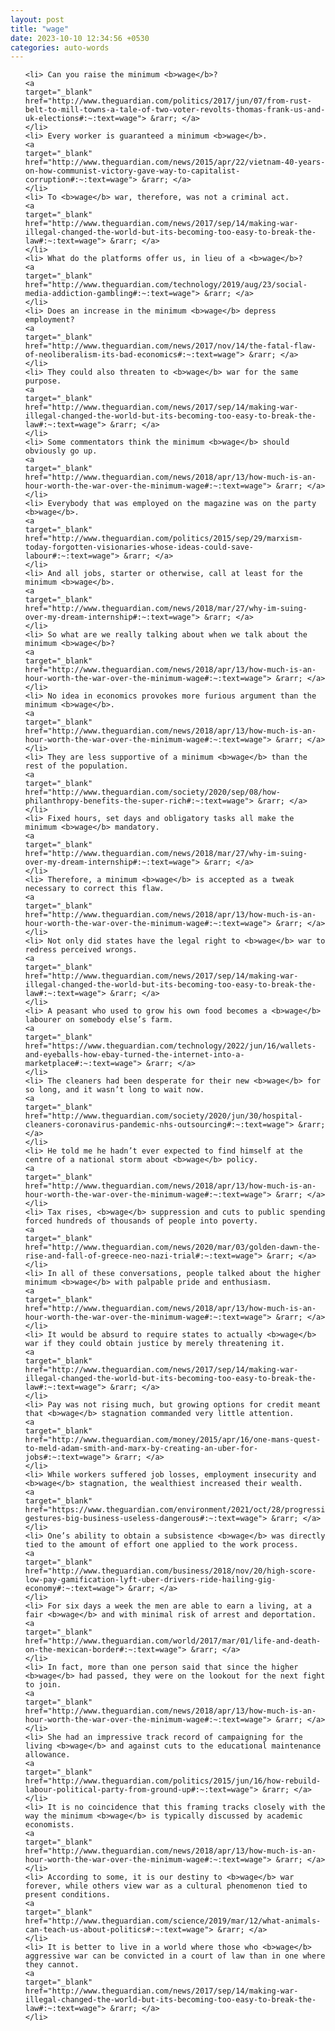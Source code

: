 ```yaml
---
layout: post
title: "wage"
date: 2023-10-10 12:34:56 +0530
categories: auto-words
---
```

<ol>

    <li> Can you raise the minimum <b>wage</b>?
    <a 
    target="_blank" 
    href="http://www.theguardian.com/politics/2017/jun/07/from-rust-belt-to-mill-towns-a-tale-of-two-voter-revolts-thomas-frank-us-and-uk-elections#:~:text=wage"> &rarr; </a>
    </li>
    <li> Every worker is guaranteed a minimum <b>wage</b>.
    <a 
    target="_blank" 
    href="http://www.theguardian.com/news/2015/apr/22/vietnam-40-years-on-how-communist-victory-gave-way-to-capitalist-corruption#:~:text=wage"> &rarr; </a>
    </li>
    <li> To <b>wage</b> war, therefore, was not a criminal act.
    <a 
    target="_blank" 
    href="http://www.theguardian.com/news/2017/sep/14/making-war-illegal-changed-the-world-but-its-becoming-too-easy-to-break-the-law#:~:text=wage"> &rarr; </a>
    </li>
    <li> What do the platforms offer us, in lieu of a <b>wage</b>?
    <a 
    target="_blank" 
    href="http://www.theguardian.com/technology/2019/aug/23/social-media-addiction-gambling#:~:text=wage"> &rarr; </a>
    </li>
    <li> Does an increase in the minimum <b>wage</b> depress employment?
    <a 
    target="_blank" 
    href="http://www.theguardian.com/news/2017/nov/14/the-fatal-flaw-of-neoliberalism-its-bad-economics#:~:text=wage"> &rarr; </a>
    </li>
    <li> They could also threaten to <b>wage</b> war for the same purpose.
    <a 
    target="_blank" 
    href="http://www.theguardian.com/news/2017/sep/14/making-war-illegal-changed-the-world-but-its-becoming-too-easy-to-break-the-law#:~:text=wage"> &rarr; </a>
    </li>
    <li> Some commentators think the minimum <b>wage</b> should obviously go up.
    <a 
    target="_blank" 
    href="http://www.theguardian.com/news/2018/apr/13/how-much-is-an-hour-worth-the-war-over-the-minimum-wage#:~:text=wage"> &rarr; </a>
    </li>
    <li> Everybody that was employed on the magazine was on the party <b>wage</b>.
    <a 
    target="_blank" 
    href="http://www.theguardian.com/politics/2015/sep/29/marxism-today-forgotten-visionaries-whose-ideas-could-save-labour#:~:text=wage"> &rarr; </a>
    </li>
    <li> And all jobs, starter or otherwise, call at least for the minimum <b>wage</b>.
    <a 
    target="_blank" 
    href="http://www.theguardian.com/news/2018/mar/27/why-im-suing-over-my-dream-internship#:~:text=wage"> &rarr; </a>
    </li>
    <li> So what are we really talking about when we talk about the minimum <b>wage</b>?
    <a 
    target="_blank" 
    href="http://www.theguardian.com/news/2018/apr/13/how-much-is-an-hour-worth-the-war-over-the-minimum-wage#:~:text=wage"> &rarr; </a>
    </li>
    <li> No idea in economics provokes more furious argument than the minimum <b>wage</b>.
    <a 
    target="_blank" 
    href="http://www.theguardian.com/news/2018/apr/13/how-much-is-an-hour-worth-the-war-over-the-minimum-wage#:~:text=wage"> &rarr; </a>
    </li>
    <li> They are less supportive of a minimum <b>wage</b> than the rest of the population.
    <a 
    target="_blank" 
    href="http://www.theguardian.com/society/2020/sep/08/how-philanthropy-benefits-the-super-rich#:~:text=wage"> &rarr; </a>
    </li>
    <li> Fixed hours, set days and obligatory tasks all make the minimum <b>wage</b> mandatory.
    <a 
    target="_blank" 
    href="http://www.theguardian.com/news/2018/mar/27/why-im-suing-over-my-dream-internship#:~:text=wage"> &rarr; </a>
    </li>
    <li> Therefore, a minimum <b>wage</b> is accepted as a tweak necessary to correct this flaw.
    <a 
    target="_blank" 
    href="http://www.theguardian.com/news/2018/apr/13/how-much-is-an-hour-worth-the-war-over-the-minimum-wage#:~:text=wage"> &rarr; </a>
    </li>
    <li> Not only did states have the legal right to <b>wage</b> war to redress perceived wrongs.
    <a 
    target="_blank" 
    href="http://www.theguardian.com/news/2017/sep/14/making-war-illegal-changed-the-world-but-its-becoming-too-easy-to-break-the-law#:~:text=wage"> &rarr; </a>
    </li>
    <li> A peasant who used to grow his own food becomes a <b>wage</b> labourer on somebody else’s farm.
    <a 
    target="_blank" 
    href="https://www.theguardian.com/technology/2022/jun/16/wallets-and-eyeballs-how-ebay-turned-the-internet-into-a-marketplace#:~:text=wage"> &rarr; </a>
    </li>
    <li> The cleaners had been desperate for their new <b>wage</b> for so long, and it wasn’t long to wait now.
    <a 
    target="_blank" 
    href="http://www.theguardian.com/society/2020/jun/30/hospital-cleaners-coronavirus-pandemic-nhs-outsourcing#:~:text=wage"> &rarr; </a>
    </li>
    <li> He told me he hadn’t ever expected to find himself at the centre of a national storm about <b>wage</b> policy.
    <a 
    target="_blank" 
    href="http://www.theguardian.com/news/2018/apr/13/how-much-is-an-hour-worth-the-war-over-the-minimum-wage#:~:text=wage"> &rarr; </a>
    </li>
    <li> Tax rises, <b>wage</b> suppression and cuts to public spending forced hundreds of thousands of people into poverty.
    <a 
    target="_blank" 
    href="http://www.theguardian.com/news/2020/mar/03/golden-dawn-the-rise-and-fall-of-greece-neo-nazi-trial#:~:text=wage"> &rarr; </a>
    </li>
    <li> In all of these conversations, people talked about the higher minimum <b>wage</b> with palpable pride and enthusiasm.
    <a 
    target="_blank" 
    href="http://www.theguardian.com/news/2018/apr/13/how-much-is-an-hour-worth-the-war-over-the-minimum-wage#:~:text=wage"> &rarr; </a>
    </li>
    <li> It would be absurd to require states to actually <b>wage</b> war if they could obtain justice by merely threatening it.
    <a 
    target="_blank" 
    href="http://www.theguardian.com/news/2017/sep/14/making-war-illegal-changed-the-world-but-its-becoming-too-easy-to-break-the-law#:~:text=wage"> &rarr; </a>
    </li>
    <li> Pay was not rising much, but growing options for credit meant that <b>wage</b> stagnation commanded very little attention.
    <a 
    target="_blank" 
    href="http://www.theguardian.com/money/2015/apr/16/one-mans-quest-to-meld-adam-smith-and-marx-by-creating-an-uber-for-jobs#:~:text=wage"> &rarr; </a>
    </li>
    <li> While workers suffered job losses, employment insecurity and <b>wage</b> stagnation, the wealthiest increased their wealth.
    <a 
    target="_blank" 
    href="https://www.theguardian.com/environment/2021/oct/28/progressive-gestures-big-business-useless-dangerous#:~:text=wage"> &rarr; </a>
    </li>
    <li> One’s ability to obtain a subsistence <b>wage</b> was directly tied to the amount of effort one applied to the work process.
    <a 
    target="_blank" 
    href="http://www.theguardian.com/business/2018/nov/20/high-score-low-pay-gamification-lyft-uber-drivers-ride-hailing-gig-economy#:~:text=wage"> &rarr; </a>
    </li>
    <li> For six days a week the men are able to earn a living, at a fair <b>wage</b> and with minimal risk of arrest and deportation.
    <a 
    target="_blank" 
    href="http://www.theguardian.com/world/2017/mar/01/life-and-death-on-the-mexican-border#:~:text=wage"> &rarr; </a>
    </li>
    <li> In fact, more than one person said that since the higher <b>wage</b> had passed, they were on the lookout for the next fight to join.
    <a 
    target="_blank" 
    href="http://www.theguardian.com/news/2018/apr/13/how-much-is-an-hour-worth-the-war-over-the-minimum-wage#:~:text=wage"> &rarr; </a>
    </li>
    <li> She had an impressive track record of campaigning for the living <b>wage</b> and against cuts to the educational maintenance allowance.
    <a 
    target="_blank" 
    href="http://www.theguardian.com/politics/2015/jun/16/how-rebuild-labour-political-party-from-ground-up#:~:text=wage"> &rarr; </a>
    </li>
    <li> It is no coincidence that this framing tracks closely with the way the minimum <b>wage</b> is typically discussed by academic economists.
    <a 
    target="_blank" 
    href="http://www.theguardian.com/news/2018/apr/13/how-much-is-an-hour-worth-the-war-over-the-minimum-wage#:~:text=wage"> &rarr; </a>
    </li>
    <li> According to some, it is our destiny to <b>wage</b> war forever, while others view war as a cultural phenomenon tied to present conditions.
    <a 
    target="_blank" 
    href="http://www.theguardian.com/science/2019/mar/12/what-animals-can-teach-us-about-politics#:~:text=wage"> &rarr; </a>
    </li>
    <li> It is better to live in a world where those who <b>wage</b> aggressive war can be convicted in a court of law than in one where they cannot.
    <a 
    target="_blank" 
    href="http://www.theguardian.com/news/2017/sep/14/making-war-illegal-changed-the-world-but-its-becoming-too-easy-to-break-the-law#:~:text=wage"> &rarr; </a>
    </li>